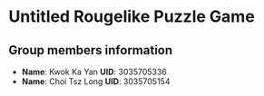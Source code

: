 # Untitled Rougelike Puzzle Game

## Group members information
- **Name**: Kwok Ka Yan    **UID**: 3035705336
- **Name**: Choi Tsz Long  **UID**: 3035705154
